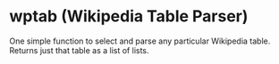 # wptab (Wikipedia Table Parser)

One simple function to select and parse any particular Wikipedia table.
Returns just that table as a list of lists.